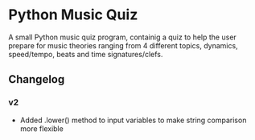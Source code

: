 # Python Music Quiz
A small Python music quiz program, containig a quiz to help the user prepare for music theories ranging from 4 different topics, dynamics, speed/tempo, beats and time signatures/clefs.

## Changelog
### v2

* Added .lower() method to input variables to make string comparison more flexible
